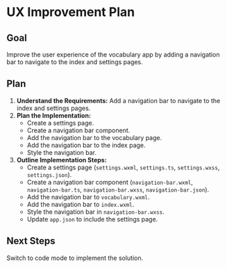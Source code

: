 # UX Improvement Plan

## Goal
Improve the user experience of the vocabulary app by adding a navigation bar to navigate to the index and settings pages.

## Plan

1.  **Understand the Requirements:** Add a navigation bar to navigate to the index and settings pages.
2.  **Plan the Implementation:**
    *   Create a settings page.
    *   Create a navigation bar component.
    *   Add the navigation bar to the vocabulary page.
    *   Add the navigation bar to the index page.
    *   Style the navigation bar.
3.  **Outline Implementation Steps:**
    *   Create a settings page (`settings.wxml`, `settings.ts`, `settings.wxss`, `settings.json`).
    *   Create a navigation bar component (`navigation-bar.wxml`, `navigation-bar.ts`, `navigation-bar.wxss`, `navigation-bar.json`).
    *   Add the navigation bar to `vocabulary.wxml`.
    *   Add the navigation bar to `index.wxml`.
    *   Style the navigation bar in `navigation-bar.wxss`.
    *   Update `app.json` to include the settings page.

## Next Steps

Switch to code mode to implement the solution.